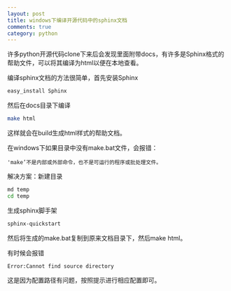 ```yaml
---
layout: post
title: windows下编译开源代码中的sphinx文档
comments: true
category: python
---
```


许多python开源代码clone下来后会发现里面附带docs，有许多是Sphinx格式的帮助文件，可以将其编译为html以便在本地查看。 

编译sphinx文档的方法很简单，首先安装Sphinx 

```bash
easy_install Sphinx
```

然后在docs目录下编译 

```bash
make html
```

这样就会在build生成html样式的帮助文档。 

在windows下如果目录中没有make.bat文件，会报错： 

```
'make’不是内部或外部命令，也不是可运行的程序或批处理文件。
```

解决方案：新建目录 

```bash
md temp
cd temp
```

生成sphinx脚手架 

```bash
sphinx-quickstart
```

然后将生成的make.bat复制到原来文档目录下，然后make html。 

有时候会报错 

```
Error:Cannot find source directory
```

这是因为配置路径有问题，按照提示进行相应配置即可。 
